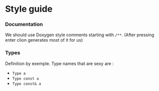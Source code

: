 # Style guide

### Documentation

We should use Doxygen style comments starting with `/**`. (After pressing enter clion generates most of it for us)

### Types

Definition by exemple. Type names that are sexy are :
 - `Type a`
 - `Type const a`
 - `Type const& a`
 